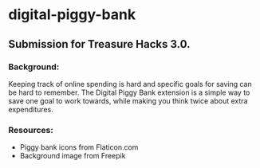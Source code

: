 # digital-piggy-bank

## Submission for Treasure Hacks 3.0.

### Background: 
Keeping track of online spending is hard and specific goals for saving can be hard to remember. The Digital Piggy Bank extension is a simple way to save one goal to work towards, while making you think twice about extra expenditures. 

### Resources: 
- Piggy bank icons from Flaticon.com
- Background image from Freepik 